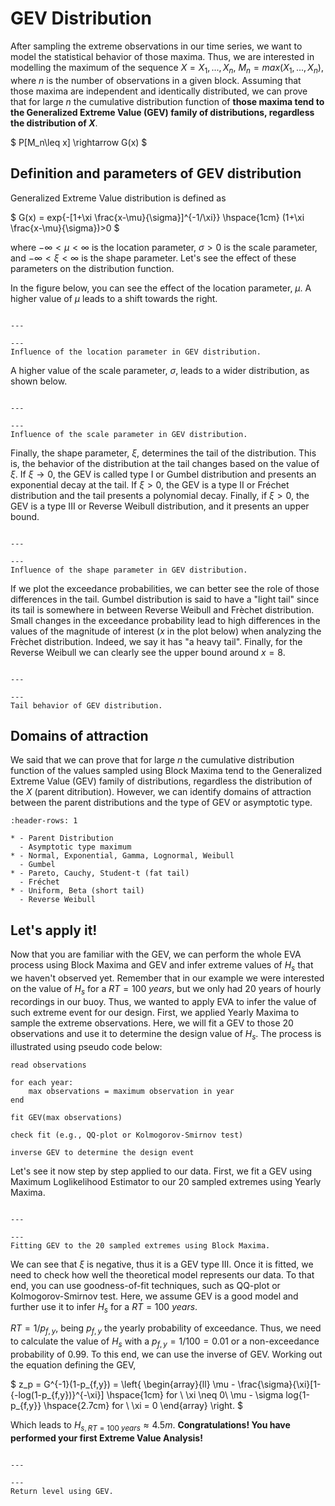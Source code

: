 
# GEV Distribution

After sampling the extreme observations in our time series, we want to model the statistical behavior of those maxima. Thus, we are interested in modelling the maximum of the sequence $X = X_1,...,X_n$, $M_n = max(X_1,..., X_n)$, where $n$ is the number of observations in a given block. Assuming that those maxima are independent and identically distributed, we can prove that for large $n$ the cumulative distribution function of **those maxima tend to the Generalized Extreme Value (GEV) family of distributions, regardless the distribution of $X$**.

$
P[M_n\leq x] \rightarrow G(x)
$

## Definition and parameters of GEV distribution

Generalized Extreme Value distribution is defined as

$
G(x) = exp{-[1+\xi \frac{x-\mu}{\sigma}]^{-1/\xi}}  \hspace{1cm} (1+\xi \frac{x-\mu}{\sigma})>0
$

where $-\infty < \mu < \infty$ is the location parameter, $\sigma > 0$ is the scale parameter, and $-\infty < \xi < \infty$ is the shape parameter. Let's see the effect of these parameters on the distribution function.

In the figure below, you can see the effect of the location parameter, $\mu$. A higher value of $\mu$ leads to a shift towards the right.

```{figure} ../figures/EVA/GEV_mu.png

---

---
Influence of the location parameter in GEV distribution.
```

A higher value of the scale parameter, $\sigma$, leads to a wider distribution, as shown below.

```{figure} ../figures/EVA/GEV_sigma.png

---

---
Influence of the scale parameter in GEV distribution.
```

Finally, the shape parameter, $\xi$, determines the tail of the distribution. This is, the behavior of the distribution at the tail changes based on the value of $\xi$. If $\xi \rightarrow 0$, the GEV is called type I or Gumbel distribution and presents an exponential decay at the tail. If $\xi>0$, the GEV is a type II or Fréchet distribution and the tail presents a polynomial decay. Finally, if $\xi>0$, the GEV is a type III or Reverse Weibull distribution, and it presents an upper bound.

```{figure} ../figures/EVA/GEV_xi.png

---

---
Influence of the shape parameter in GEV distribution.
```

If we plot the exceedance probabilities, we can better see the role of those differences in the tail. Gumbel distribution is said to have a "light tail" since its tail is somewhere in between Reverse Weibull and Frèchet distribution. Small changes in the exceedance probability lead to high differences in the values of the magnitude of interest ($x$ in the plot below) when analyzing the Frèchet distribution. Indeed, we say it has "a heavy tail". Finally, for the Reverse Weibull we can clearly see the upper bound around $x = 8$.

```{figure} ../figures/EVA/GEV_tail.png

---

---
Tail behavior of GEV distribution.
```

## Domains of attraction

We said that we can prove that for large $n$ the cumulative distribution function of the values sampled using Block Maxima tend to the Generalized Extreme Value (GEV) family of distributions, regardless the distribution of the $X$ (parent ditribution). However, we can identify domains of attraction between the parent distributions and the type of GEV or asymptotic type.

```{list-table}
:header-rows: 1

* - Parent Distribution
  - Asymptotic type maximum 
* - Normal, Exponential, Gamma, Lognormal, Weibull
  - Gumbel
* - Pareto, Cauchy, Student-t (fat tail)
  - Fréchet
* - Uniform, Beta (short tail)
  - Reverse Weibull
```

## Let's apply it!

Now that you are familiar with the GEV, we can perform the whole EVA process using Block Maxima and GEV and infer extreme values of $H_s$ that we haven't observed yet. Remember that in our example we were interested on the value of $H_s$ for a $RT = 100\ years$, but we only had 20 years of hourly recordings in our buoy. Thus, we wanted to apply EVA to infer the value of such extreme event for our design. First, we applied Yearly Maxima to sample the extreme observations. Here, we will fit a GEV to those 20 observations and use it to determine the design value of $H_s$. The process is illustrated using pseudo code below:

    read observations 

    for each year:
        max observations = maximum observation in year 
    end

    fit GEV(max observations)

    check fit (e.g., QQ-plot or Kolmogorov-Smirnov test)

    inverse GEV to determine the design event


Let's see it now step by step applied to our data. First, we fit a GEV using Maximum Loglikelihood Estimator to our 20 sampled extremes using Yearly Maxima.

```{figure} ../figures/EVA/GEV_fit.png

---

---
Fitting GEV to the 20 sampled extremes using Block Maxima.
```

We can see that $\xi$ is negative, thus it is a GEV type III. Once it is fitted, we need to check how well the theoretical model represents our data. To that end, you can use goodness-of-fit techniques, such as QQ-plot or Kolmogorov-Smirnov test. Here, we assume GEV is a good model and further use it to infer $H_s$ for a $RT=100 \ years$.

$RT = 1/p_{f,y}$, being $p_{f,y}$ the yearly probability of exceedance. Thus, we need to calculate the value of $H_s$ with a $p_{f,y} = 1/100 = 0.01$ or a non-exceedance probability of 0.99. To this end, we can use the inverse of GEV. Working out the equation defining the GEV,

$
z_p = G^{-1}(1-p_{f,y}) = \left\{
    \begin{array}{ll}
        \mu - \frac{\sigma}{\xi}[1-\{-log(1-p_{f,y})\}^{-\xi}] \hspace{1cm} for \ \xi \neq 0\\
        \mu - \sigma log\{1-p_{f,y}\} \hspace{2.7cm} for \ \xi = 0
    \end{array}
\right.
$

Which leads to $H_{s, RT=100 \ years} \approx  4.5 m$. **Congratulations! You have performed your first Extreme Value Analysis!**

```{figure} ../figures/EVA/GEV_return.png

---

---
Return level using GEV.
```

